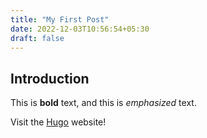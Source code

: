 ```yaml
---
title: "My First Post"
date: 2022-12-03T10:56:54+05:30
draft: false
---
```


## Introduction

This is **bold** text, and this is _emphasized_ text.

Visit the [Hugo](https://gohugo.io) website!
